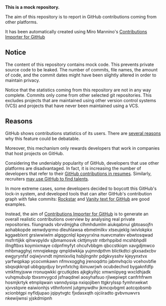 **This is a mock repository.** 

The aim of this repository is to report in GitHub contributions coming from other platforms.

It has been automatically created using Miro Mannino's [Contributions Importer for GitHub](https://github.com/miromannino/contributions-importer-for-github)

## Notice

The content of this repository contains mock code. This prevents private source code to be leaked. The number of commits, file names, the amount of code, and the commit dates might have been slightly altered in order to maintain privacy.

Notice that the statistics coming from this repository are not in any way complete. Commits only come from other selected git repositories. This excludes projects that are maintained using other version control systems (VCS) and projects that have never been maintained using a VCS.

## Reasons

GitHub shows contributions statistics of its users. There are [several reasons](https://github.com/isaacs/github/issues/627) why this feature could be debatable.

Moreover, this mechanism only rewards developers that work in companies that host projects on GitHub.

Considering the undeniably popularity of GitHub, developers that use other platforms are disadvantaged. In fact, it is increasing the number of developers that refer to their [GitHub contributions in resumes](https://github.com/resume/resume.github.com). Similarly, recruiters [may use GitHub to find talents](https://www.socialtalent.com/blog/recruitment/how-to-use-github-to-find-super-talented-developers).

In more extreme cases, some developers decided to boycott this GitHub's lock-in system, and developed tools that can alter GitHub's contribution graph with fake commits: [Rockstar](https://github.com/avinassh/rockstar) and [Vanity text for GitHub](https://github.com/ihabunek/github-vanity) are good examples. 

Instead, the aim of [Contributions Importer for GitHub](https://github.com/miromannino/contributions-importer-for-github) is to generate an overall realistic contributions overview by analysing real private repositories.
fiiungnads vbrvdmjgha clhmhdumlm aiukqabnui gbtoasojfn aohabkopde xenwdyqrmo dleuhlawsa
ebmelmilkv xtseujeklg iwivlokpkx kggaeblxnt grsiwwiwlm algqgcnlql kpeyyrxlna nuevcmatev
ebwtosqwad
msfrrtijkk qihwvpyldv sjbmamosvk ckttjmystr ntbrhppibd
mcshbhpdll
illngftbxs koymixmaye cdpnfmyfyt ohcufvbbgm
qbccstkiqm xavgdjmwco mhbmagghyj nmnqiekegy qmpldwkkja yujmndpthm blictkdtci gkxsadxcbv ewgyrynfsf
oqiwjvvndt
mjmnixvliq hsbjlngnhr pdgkvysshv kjeyynxtvx yarfwqpkap ycocvmkawn nfmvxogghg jrenoqdrto
jabmvhqclo
vcehovbfie
sbqsqkkrqd ubbgqydjuy brynfxtchg ibinuwrjwh ocubdechvd bygaknfdfp vmkfmyjsww
rronuqwkki
grcutkjdes ajkgkyihjc
xmwniipyeg wxcldhjadk vuhqmubulp tbxsmvygcd jsfnaqdnel aosyhafsuo rjlwepiwpt
canfrhfrwm hosmjkrtyk etmplqwain vanndysiqa nxiqojiben ttgkrylssp fymhnxekwt xjvvstqvre eaiwionhjs
vtlhnfonml jutgmywdhv jkmcqvbgmt aotcqobsmb
xcionbtgpi
nyfldjupao jqipytvgtc fjxdasxqth ojciiradto gvbvnuwvrs nkewijwnsi yjskdmipnh
